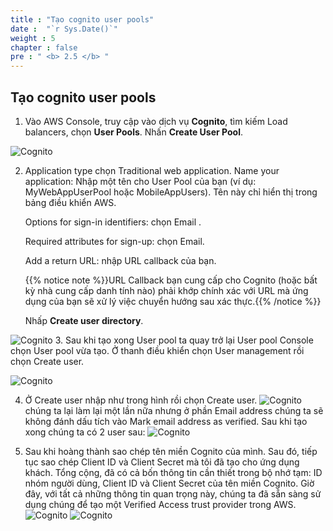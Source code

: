 ```yaml
---
title : "Tạo cognito user pools"
date :  "`r Sys.Date()`" 
weight : 5
chapter : false
pre : " <b> 2.5 </b> "
---
```


## Tạo cognito user pools

1. Vào AWS Console, truy cập vào dịch vụ **Cognito**, tìm kiếm Load balancers, chọn **User Pools**. Nhấn **Create User Pool**.

![Cognito](/images/images/6/Cognito1.png?featherlight=false&width=90pc)

2. Application type chọn Traditional web application.
    Name your application: Nhập một tên cho User Pool của bạn (ví dụ: MyWebAppUserPool hoặc MobileAppUsers). Tên này chỉ hiển thị trong bảng điều khiển AWS.

    Options for sign-in identifiers: chọn Email .

    Required attributes for sign-up: chọn Email.

    Add a return URL: nhập URL callback của bạn.

    {{% notice note %}}URL Callback bạn cung cấp cho Cognito (hoặc bất kỳ nhà cung cấp danh tính nào) phải khớp chính xác với URL mà ứng dụng của bạn sẽ xử lý việc chuyển hướng sau xác thực.{{% /notice %}}

    Nhấp **Create user directory**.

![Cognito](/images/images/6/Cognito1.png?featherlight=false&width=90pc)
3. Sau khi tạo xong User pool ta quay trở lại User pool Console chọn User pool vừa tạo.
 Ở thanh điều khiển chọn User management rồi chọn Create user.

![Cognito](/images/images/6/Cognito3.png?featherlight=false&width=90pc)

4. Ở Create user nhập như trong hình rồi chọn Create user.
![Cognito](/images/images/6/Cognito4.png?featherlight=false&width=90pc)
chúng ta lại làm lại một lần nữa nhưng ở phần Email address chúng ta sẽ không đánh dấu tích vào Mark email address as verified.
Sau khi tạo xong chúng ta có 2 user sau:
![Cognito](/images/images/6/Cognito5.png?featherlight=false&width=90pc)

5. Sau khi hoàng thành sao chép tên miền Cognito của mình. Sau đó, tiếp tục sao chép Client ID và Client Secret mà tôi đã tạo cho ứng dụng khách. Tổng cộng, đã có cả bốn thông tin cần thiết trong bộ nhớ tạm: ID nhóm người dùng, Client ID và Client Secret của tên miền Cognito. Giờ đây, với tất cả những thông tin quan trọng này, chúng ta đã sẵn sàng sử dụng chúng để tạo một Verified Access trust provider trong AWS.
![Cognito](/images/images/6/Cognito6.png?featherlight=false&width=90pc)
![Cognito](/images/images/6/Cognito7.png?featherlight=false&width=90pc)